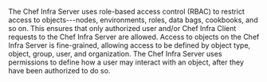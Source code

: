 The Chef Infra Server uses role-based access control (RBAC) to restrict
access to objects---nodes, environments, roles, data bags, cookbooks,
and so on. This ensures that only authorized user and/or Chef Infra
Client requests to the Chef Infra Server are allowed. Access to objects
on the Chef Infra Server is fine-grained, allowing access to be defined
by object type, object, group, user, and organization. The Chef Infra
Server uses permissions to define how a user may interact with an
object, after they have been authorized to do so.